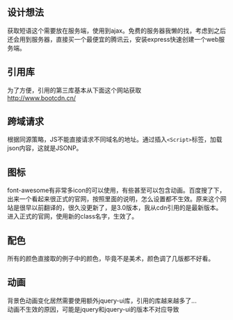 ## 设计想法
获取短语这个需要放在服务端，使用到ajax。免费的服务器我懒的找，考虑到之后还会用到服务器，直接买一个最便宜的腾讯云，安装express快速创建一个web服务端。

## 引用库
为了方便，引用的第三库基本从下面这个网站获取    
http://www.bootcdn.cn/

## 跨域请求
根据同源策略，JS不能直接请求不同域名的地址。通过插入`<Script>`标签，加载json内容，这就是JSONP。

## 图标
font-awesome有非常多icon的可以使用，有些甚至可以包含动画。百度搜了下，出来一个看起来很正式的官网，按照里面的说明，怎么设置都不生效。原来这个网站是很早以前翻译的，很久没更新了，是3.0版本，我从cdn引用的是最新版本。进入正式的官网，使用新的class名字，生效了。

## 配色
所有的颜色直接取的例子中的颜色，毕竟不是美术，颜色调了几版都不好看。

## 动画
背景色动画变化居然需要使用额外jquery-ui库，引用的库越来越多了...    
动画不生效的原因，可能是jquery和jquery-ui的版本不对应导致
